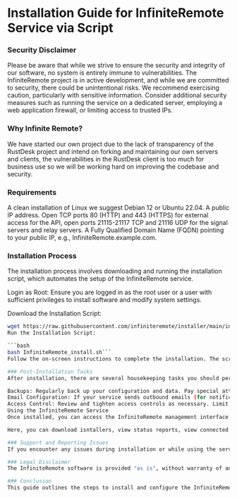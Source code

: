 # Installation Guide for InfiniteRemote Service via Script

### Security Disclaimer
Please be aware that while we strive to ensure the security and integrity of our software, no system is entirely immune to vulnerabilities. The InfiniteRemote project is in active development, and while we are committed to security, there could be unintentional risks. We recommend exercising caution, particularly with sensitive information. Consider additional security measures such as running the service on a dedicated server, employing a web application firewall, or limiting access to trusted IPs.

### Why Infinite Remote?
We have started our own project due to the lack of transparency of the RustDesk project and intend on forking and maintaining our own servers and clients, the vulnerabilities in the RustDesk client is too much for business use so we will be working hard on improving the codebase and security.

### Requirements
A clean installation of Linux we suggest Debian 12 or Ubuntu 22.04.
A public IP address.
Open TCP ports 80 (HTTP) and 443 (HTTPS) for external access for the API, open ports 21115-21117 TCP and 21116 UDP for the signal servers and relay servers.
A Fully Qualified Domain Name (FQDN) pointing to your public IP, e.g., InfiniteRemote.example.com.

### Installation Process
The installation process involves downloading and running the installation script, which automates the setup of the InfiniteRemote service.

Login as Root: Ensure you are logged in as the root user or a user with sufficient privileges to install software and modify system settings.

Download the Installation Script:

```bash
wget https://raw.githubusercontent.com/infiniteremote/installer/main/install.sh```
Run the Installation Script:

```bash
bash InfiniteRemote_install.sh```
Follow the on-screen instructions to complete the installation. The script will guide you through the configuration process, including setting up required software, firewalls, and system services.

### Post-Installation Tasks
After installation, there are several housekeeping tasks you should perform to ensure the smooth operation of your InfiniteRemote service.

Backups: Regularly back up your configuration and data. Pay special attention to any encryption keys or sensitive information managed by the service.
Email Configuration: If your service sends outbound emails (for notifications, alerts, etc.), configure the SMTP settings to ensure reliable email delivery.
Access Control: Review and tighten access controls as necessary. Limit administrative access to trusted users and IPs.
Using the InfiniteRemote Service
Once installed, you can access the InfiniteRemote management interface through your web browser by navigating to your FQDN, e.g., https://InfiniteRemote.example.com and using your username and password setup with the script.

Here, you can download isntallers, view status reports, view connected agents and configure service settings.

### Support and Reporting Issues
If you encounter any issues during installation or while using the service, please open a discussion.

### Legal Disclaimer
The InfiniteRemote software is provided "as is", without warranty of any kind. By installing and using the software, you accept full responsibility for its deployment and security.

### Conclusion
This guide outlines the steps to install and configure the InfiniteRemote service using an automated script. By following these instructions and recommendations, you can ensure a successful setup and secure operation of your service.
